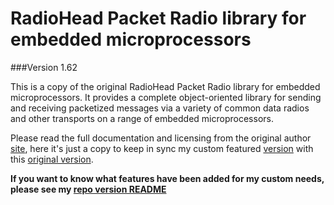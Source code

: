 RadioHead Packet Radio library for embedded microprocessors		
===========================================================		
		
###Version 1.62

This is a copy of the original RadioHead Packet Radio library for embedded microprocessors. It provides a complete object-oriented library for sending and receiving packetized messages via a variety of common data radios and other transports on a range of embedded microprocessors.		
		
Please read the full documentation and licensing from the original author [site][3], here it's just a copy to keep in sync my custom featured [version][1] with this [original version][4].		

**If you want to know what features have been added for my custom needs, please see my [repo version README][1]**
		
[1]: https://github.com/hallard/RadioHead 		
[2]: https://hallard.me		
[3]: http://www.airspayce.com/mikem/arduino/RadioHead/		
[4]: http://www.airspayce.com/mikem/arduino/RadioHead/RadioHead-1.62.zip
